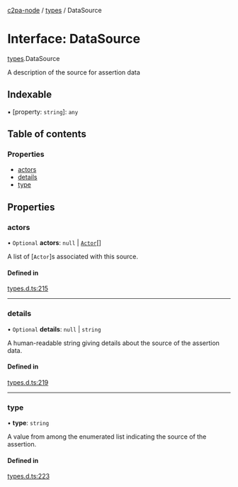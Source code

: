[c2pa-node](../README.md) / [types](../modules/types.md) / DataSource

# Interface: DataSource

[types](../modules/types.md).DataSource

A description of the source for assertion data

## Indexable

▪ [property: `string`]: `any`

## Table of contents

### Properties

- [actors](types.DataSource.md#actors)
- [details](types.DataSource.md#details)
- [type](types.DataSource.md#type)

## Properties

### actors

• `Optional` **actors**: ``null`` \| [`Actor`](types.Actor.md)[]

A list of [`Actor`]s associated with this source.

#### Defined in

[types.d.ts:215](https://github.com/contentauth/c2pa-node/blob/3128344/js-src/types.d.ts#L215)

___

### details

• `Optional` **details**: ``null`` \| `string`

A human-readable string giving details about the source of the assertion data.

#### Defined in

[types.d.ts:219](https://github.com/contentauth/c2pa-node/blob/3128344/js-src/types.d.ts#L219)

___

### type

• **type**: `string`

A value from among the enumerated list indicating the source of the assertion.

#### Defined in

[types.d.ts:223](https://github.com/contentauth/c2pa-node/blob/3128344/js-src/types.d.ts#L223)
